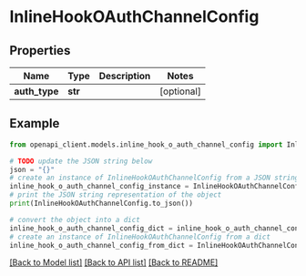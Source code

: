 # InlineHookOAuthChannelConfig


## Properties

Name | Type | Description | Notes
------------ | ------------- | ------------- | -------------
**auth_type** | **str** |  | [optional] 

## Example

```python
from openapi_client.models.inline_hook_o_auth_channel_config import InlineHookOAuthChannelConfig

# TODO update the JSON string below
json = "{}"
# create an instance of InlineHookOAuthChannelConfig from a JSON string
inline_hook_o_auth_channel_config_instance = InlineHookOAuthChannelConfig.from_json(json)
# print the JSON string representation of the object
print(InlineHookOAuthChannelConfig.to_json())

# convert the object into a dict
inline_hook_o_auth_channel_config_dict = inline_hook_o_auth_channel_config_instance.to_dict()
# create an instance of InlineHookOAuthChannelConfig from a dict
inline_hook_o_auth_channel_config_from_dict = InlineHookOAuthChannelConfig.from_dict(inline_hook_o_auth_channel_config_dict)
```
[[Back to Model list]](../README.md#documentation-for-models) [[Back to API list]](../README.md#documentation-for-api-endpoints) [[Back to README]](../README.md)


